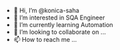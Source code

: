- 👋 Hi, I’m @konica-saha
- 👀 I’m interested in SQA Engineer
- 🌱 I’m currently learning Automation
- 💞️ I’m looking to collaborate on ...
- 📫 How to reach me ...

<!---
konica-saha/konica-saha is a ✨ special ✨ repository because its `README.md` (this file) appears on your GitHub profile.
You can click the Preview link to take a look at your changes.
--->
